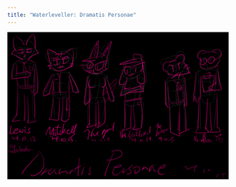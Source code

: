 ```yaml
---
title: "Waterleveller: Dramatis Personae"
---
```


![/imgs_posts/241015_wl_dramatis_personae.png](/imgs_posts/241015_wl_dramatis_personae.png)
